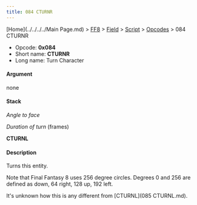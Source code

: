 ```yaml
---
title: 084 CTURNR
---
```


[Home](../../../../Main Page.md) > [FF8](../../../../FF8.md) > [Field](../../../Field.md) > [Script](../../Script.md) > [Opcodes](../Opcodes.md) > 084 CTURNR

-   Opcode: **0x084**
-   Short name: **CTURNR**
-   Long name: Turn Character

#### Argument

none

#### Stack

  
*Angle to face*

*Duration of turn* (frames)

**CTURNL**

#### Description

Turns this entity.

Note that Final Fantasy 8 uses 256 degree circles. Degrees 0 and 256 are defined as down, 64 right, 128 up, 192 left.

It's unknown how this is any different from [CTURNL](085 CTURNL.md).
